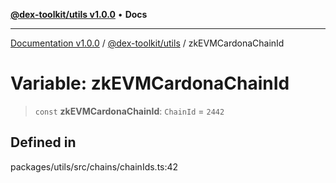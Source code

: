[**@dex-toolkit/utils v1.0.0**](../README.md) • **Docs**

***

[Documentation v1.0.0](../../../packages.md) / [@dex-toolkit/utils](../README.md) / zkEVMCardonaChainId

# Variable: zkEVMCardonaChainId

> `const` **zkEVMCardonaChainId**: `ChainId` = `2442`

## Defined in

packages/utils/src/chains/chainIds.ts:42
